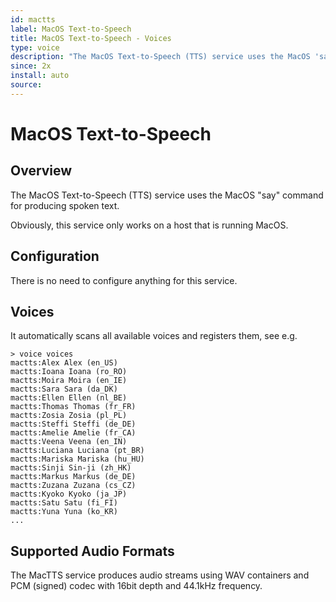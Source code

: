```yaml
---
id: mactts
label: MacOS Text-to-Speech
title: MacOS Text-to-Speech - Voices
type: voice
description: "The MacOS Text-to-Speech (TTS) service uses the MacOS 'say' command for producing spoken text."
since: 2x
install: auto
source: 
---
```


<!-- Attention authors: Do not edit directly. Please add your changes to the appropriate source repository -->


# MacOS Text-to-Speech

## Overview

The MacOS Text-to-Speech (TTS) service uses the MacOS "say" command for producing spoken text.

Obviously, this service only works on a host that is running MacOS.

## Configuration

There is no need to configure anything for this service.

## Voices

It automatically scans all available voices and registers them, see e.g.

```
> voice voices
mactts:Alex Alex (en_US)
mactts:Ioana Ioana (ro_RO)
mactts:Moira Moira (en_IE)
mactts:Sara Sara (da_DK)
mactts:Ellen Ellen (nl_BE)
mactts:Thomas Thomas (fr_FR)
mactts:Zosia Zosia (pl_PL)
mactts:Steffi Steffi (de_DE)
mactts:Amelie Amelie (fr_CA)
mactts:Veena Veena (en_IN)
mactts:Luciana Luciana (pt_BR)
mactts:Mariska Mariska (hu_HU)
mactts:Sinji Sin-ji (zh_HK)
mactts:Markus Markus (de_DE)
mactts:Zuzana Zuzana (cs_CZ)
mactts:Kyoko Kyoko (ja_JP)
mactts:Satu Satu (fi_FI)
mactts:Yuna Yuna (ko_KR)
...
```

## Supported Audio Formats

The MacTTS service produces audio streams using WAV containers and PCM (signed) codec with 16bit depth and 44.1kHz frequency.

<DocPreviousVersions/>
<EditPageLink/>
